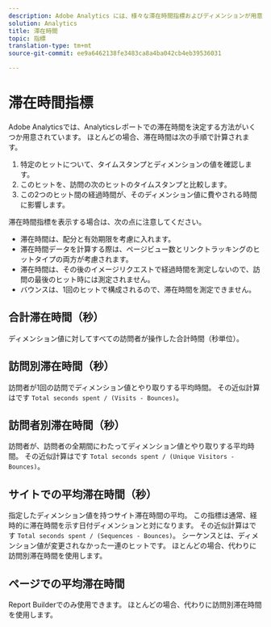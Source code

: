 ```yaml
---
description: Adobe Analytics には、様々な滞在時間指標およびディメンションが用意されています。ここでは、その内容および計算方法について説明します。
solution: Analytics
title: 滞在時間
topic: 指標
translation-type: tm+mt
source-git-commit: ee9a6462138fe3483ca8a4ba042cb4eb39536031

---
```



# 滞在時間指標

Adobe Analyticsでは、Analyticsレポートでの滞在時間を決定する方法がいくつか用意されています。 ほとんどの場合、滞在時間は次の手順で計算されます。

1. 特定のヒットについて、タイムスタンプとディメンションの値を確認します。
1. このヒットを、訪問の次のヒットのタイムスタンプと比較します。
1. この2つのヒット間の経過時間が、そのディメンション値に費やされる時間に影響します。

滞在時間指標を表示する場合は、次の点に注意してください。

* 滞在時間は、配分と有効期限を考慮に入れます。
* 滞在時間データを計算する際は、ページビュー数とリンクトラッキングのヒットタイプの両方が考慮されます。
* 滞在時間は、その後のイメージリクエストで経過時間を測定しないので、訪問の最後のヒット時には測定されません。
* バウンスは、1回のヒットで構成されるので、滞在時間を測定できません。

## 合計滞在時間（秒）

ディメンション値に対してすべての訪問者が操作した合計時間（秒単位）。

## 訪問別滞在時間（秒）

訪問者が1回の訪問でディメンション値とやり取りする平均時間。 その近似計算はです `Total seconds spent / (Visits - Bounces)`。

## 訪問者別滞在時間（秒）

訪問者が、訪問者の全期間にわたってディメンション値とやり取りする平均時間。 その近似計算はです `Total seconds spent / (Unique Visitors - Bounces)`。

## サイトでの平均滞在時間（秒）

指定したディメンション値を持つサイト滞在時間の平均。 この指標は通常、経時的に滞在時間を示す日付ディメンションと対になります。 その近似計算はです `Total seconds spent / (Sequences - Bounces)`。 シーケンスとは、ディメンション値が変更されなかった一連のヒットです。 ほとんどの場合、代わりに訪問別滞在時間を使用します。

## ページでの平均滞在時間

Report Builderでのみ使用できます。 ほとんどの場合、代わりに訪問別滞在時間を使用します。
